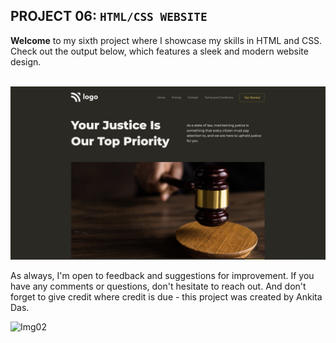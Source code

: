## PROJECT 06:  `HTML/CSS WEBSITE`

**Welcome** to my sixth project where I showcase my skills in HTML and CSS. Check out the output below, which features a sleek and modern website design.<br><br>

![IMG1](output.png)<BR>

As always, I'm open to feedback and suggestions for improvement. If you have any comments or questions, don't hesitate to reach out. And don't forget to give credit where credit is due - this project was created by Ankita Das.

![Img02](https://img.shields.io/badge/By-Ankita%20das-brightgreen)